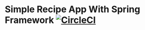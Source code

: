 # Simple Recipe App With Spring Framework [![CircleCI](https://circleci.com/gh/yusufduyar/spring5-recipe-app/tree/master.svg?style=shield)](https://circleci.com/gh/yusufduyar/spring5-recipe-app/tree/master)